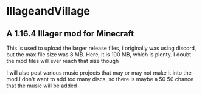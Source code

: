 # IllageandVillage
A 1.16.4 Illager mod for Minecraft
-------------------------------------------
This is used to upload the larger release files, i originally was using discord, but the max file size was 8 MB. Here, it is 100 MB, which is plenty. 
I doubt the mod files will ever reach that size though

I will also post various music projects that may or may not make it into the mod.I don't want to add too many discs, so there is maybe a 50 50 chance that the music will be added
